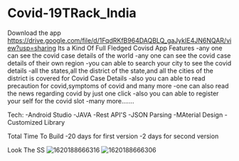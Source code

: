 # Covid-19TRack_India
Download the app
https://drive.google.com/file/d/1FqdRKfB964DAQBLQ_gaJykIE4JN6NQAR/view?usp=sharing
Its a Kind Of Full Fledged Covisd App
Features
      -any one can see the covid case details of the world
      -any one can see the covid case details of their own region
      -you can able to search your city to see the covid details
      -all the states,all the district of the state,and all the cities of the district is covered for  Covid Case Details
      -also you can able to read precaution for covid,symptoms of covid and many more
      -one can also read the news regarding covid by just one click
      -also you can able to register your self for the covid slot
      -many more.......
     
 Tech:
      -Android Studio
      -JAVA
      -Rest API'S
      -JSON Parsing
      -MAterial Design 
      -Customized Library
 
 Total Time To Build
       -20 days for first version
       -2 days for second version

Look The SS
![1620188666316](https://user-images.githubusercontent.com/65917083/127434235-42a2aa66-1c8f-4563-ad0d-6ca59e751c52.jpg)
![1620188666306](https://user-images.githubusercontent.com/65917083/127434374-3545c4ef-c302-49ae-b1e0-9df0c5f45e8d.jpg)
          
